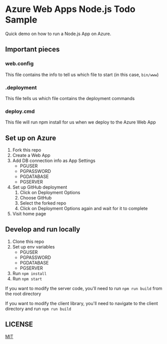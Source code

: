 # Azure Web Apps Node.js Todo Sample

Quick demo on how to run a Node.js App on Azure.

## Important pieces

### web.config

This file contains the info to tell us which file to start (in this case, `bin/www`)

### .deployment

This file tells us which file contains the deployment commands

### deploy.cmd

This file will run npm install for us when we deploy to the Azure Web App

## Set up on Azure

1. Fork this repo
2. Create a Web App
3. Add DB connection info as App Settings
    - PGUSER
    - PGPASSWORD
    - PGDATABASE
    - PGSERVER
4. Set up GitHub deployment
    1. Click on Deployment Options
    2. Choose GitHub
    3. Select the forked repo
    4. Click on Deployment Options again and wait for it to complete
5. Visit home page

## Develop and run locally

1. Clone this repo
2. Set up env variables
    - PGUSER
    - PGPASSWORD
    - PGDATABASE
    - PGSERVER
3. Run `npm install`
4. Run `npm start`

If you want to modify the server code, you'll need to run `npm run build` from the root directory

If you want to modify the client library, you'll need to navigate to the client directory and run `npm run build`

## LICENSE

[MIT](LICENSE)
